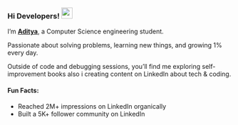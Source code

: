 ### Hi Developers! <img src="https://emojis.slackmojis.com/emojis/images/1536351075/4594/blob-wave.gif" width="25"/>

I’m [**Aditya**](https://www.linkedin.com/in/adityaporwal14/), a Computer Science engineering student.

Passionate about solving problems, learning new things, and growing 1% every day.<br>

Outside of code and debugging sessions, you’ll find me exploring self-improvement books also i creating content on LinkedIn about tech & coding.

#### Fun Facts:

* Reached 2M+ impressions on LinkedIn organically  
* Built a 5K+ follower community on LinkedIn

